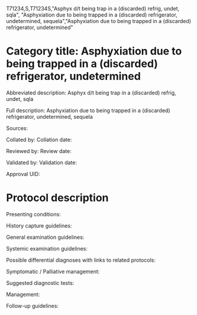 T71234,S,T71234S,"Asphyx d/t being trap in a (discarded) refrig, undet, sqla", "Asphyxiation due to being trapped in a (discarded) refrigerator, undetermined, sequela","Asphyxiation due to being trapped in a (discarded) refrigerator, undetermined"
# Category title: Asphyxiation due to being trapped in a (discarded) refrigerator, undetermined

Abbreviated description: Asphyx d/t being trap in a (discarded) refrig, undet, sqla

Full description: Asphyxiation due to being trapped in a (discarded) refrigerator, undetermined, sequela

Sources:

Collated by:
Collation date:

Reviewed by:
Review date:

Validated by:
Validation date:

Approval UID:

# Protocol description

Presenting conditions:

History capture guidelines:

General examination guidelines:

Systemic examination guidelines:

Possible differential diagnoses with links to related protocols:

Symptomatic / Palliative management:

Suggested diagnostic tests:

Management:

Follow-up guidelines:
